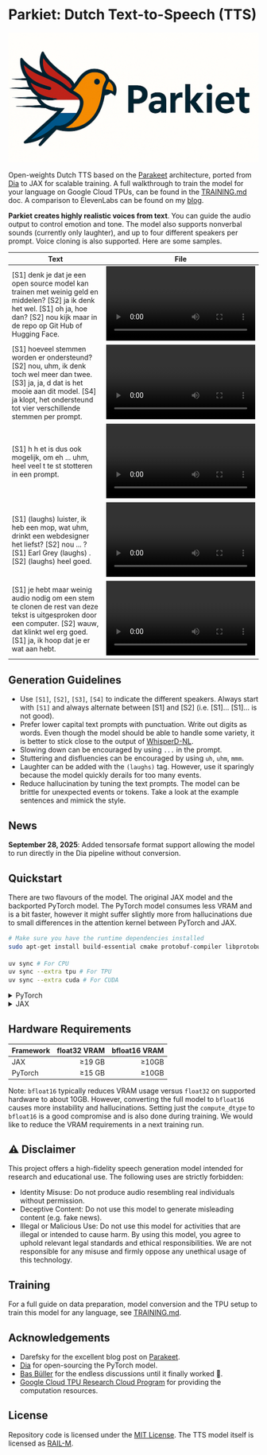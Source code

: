 # Parkiet: Dutch Text-to-Speech (TTS)

![Parkiet](images/parkiet.png)

Open-weights Dutch TTS based on the [Parakeet](https://jordandarefsky.com/blog/2024/parakeet/) architecture, ported from [Dia](https://github.com/nari-labs/dia) to JAX for scalable training. A full walkthrough to train the model for your language on Google Cloud TPUs, can be found in the [TRAINING.md](TRAINING.md) doc. A comparison to ElevenLabs can be found on my [blog](https://peterevers.nl/posts/2025/09/parkiet/).

**Parkiet creates highly realistic voices from text**. You can guide the audio output to control emotion and tone. The model also supports nonverbal sounds (currently only laughter), and up to four different speakers per prompt. Voice cloning is also supported. Here are some samples.

| Text | File |
|---|---|
| [S1] denk je dat je een open source model kan trainen met weinig geld en middelen? [S2] ja ik denk het wel. [S1] oh ja, hoe dan? [S2] nou kijk maar in de repo op Git Hub of Hugging Face. |  <video src="https://github.com/user-attachments/assets/1b0ac1be-717e-4bdf-83a5-b5a501f67057">
| [S1] hoeveel stemmen worden er ondersteund? [S2] nou, uhm, ik denk toch wel meer dan twee. [S3] ja, ja, d dat is het mooie aan dit model. [S4] ja klopt, het ondersteund tot vier verschillende stemmen per prompt. | <video src="https://github.com/user-attachments/assets/6e428840-ca65-4b24-a63d-b6358d08b2f8"> 
| [S1] h h et is dus ook mogelijk, om eh ... uhm, heel veel t te st stotteren in een prompt. | <video src="https://github.com/user-attachments/assets/0217d156-3729-4f2d-b6ec-5f7e8ce3f050"> |
| [S1] (laughs) luister, ik heb een mop, wat uhm, drinkt een webdesigner het liefst? [S2] nou ... ? [S1] Earl Grey (laughs) . [S2] (laughs) heel goed. | <video src="https://github.com/user-attachments/assets/a77e654a-4b2d-4e6e-959b-397d8dadf87a">
| [S1] je hebt maar weinig audio nodig om een stem te clonen de rest van deze tekst is uitgesproken door een computer. [S2] wauw, dat klinkt wel erg goed. [S1] ja, ik hoop dat je er wat aan hebt. | <video src="https://github.com/user-attachments/assets/f80d6b27-0719-4044-89cc-ae19230505ee">

## Generation Guidelines

* Use `[S1]`, `[S2]`, `[S3]`, `[S4]` to indicate the different speakers. Always start with `[S1]` and always alternate between [S1] and [S2] (i.e. [S1]... [S1]... is not good).
* Prefer lower capital text prompts with punctuation. Write out digits as words. Even though the model should be able to handle some variety, it is better to stick close to the output of [WhisperD-NL](https://huggingface.co/pevers/whisperd-nl).
* Slowing down can be encouraged by using `...` in the prompt.
* Stuttering and disfluencies can be encouraged by using `uh`, `uhm`, `mmm`.
* Laughter can be added with the `(laughs)` tag. However, use it sparingly because the model quickly derails for too many events.
* Reduce hallucination by tuning the text prompts. The model can be brittle for unexpected events or tokens. Take a look at the example sentences and mimick the style.

## News

**September 28, 2025**: Added tensorsafe format support allowing the model to run directly in the Dia pipeline without conversion.

## Quickstart

There are two flavours of the model. The original JAX model and the backported PyTorch model. The PyTorch model consumes less VRAM and is a bit faster, however it might suffer slightly more from hallucinations due to small differences in the attention kernel between PyTorch and JAX.

```bash
# Make sure you have the runtime dependencies installed
sudo apt-get install build-essential cmake protobuf-compiler libprotobuf-dev

uv sync # For CPU
uv sync --extra tpu # For TPU
uv sync --extra cuda # For CUDA
```

<details>

<summary>PyTorch</summary>

```bash
uv sync # For CPU
uv sync --extra cuda # For CUDA

wget https://huggingface.co/pevers/parkiet/resolve/main/dia-nl-v1.pth?download=true -O weights/dia-nl-v1.pth
uv run python src/parkiet/dia/inference.py
```

</details>

<details> 

<summary>JAX</summary>

```bash
# Download the checkpoint
wget https://huggingface.co/pevers/parkiet/resolve/main/dia-nl-v1.zip?download=true -O weights/dia-nl-v1.zip

# Create the checkpoint folder and unzip
mkdir -p weights
unzip weights/dia-nl-v1.zip -d weights

# Run the inference demo
# NOTE: Inference can take a while because of JAX compilation. Subsequent calls will be cached and much faster. I'm working on some performance improvements.
uv run python src/parkiet/jax/inference.py
```

</details>

## Hardware Requirements

| Framework | float32 VRAM | bfloat16 VRAM |
|---|---:|---:|
| JAX | ≥19 GB | ≥10GB |
| PyTorch | ≥15 GB | ≥10GB |

Note: `bfloat16` typically reduces VRAM usage versus `float32` on supported hardware to about 10GB. However, converting the full model to `bfloat16` causes more instability and hallucinations. Setting just the `compute_dtype` to `bfloat16` is a good compromise and is also done during training. We would like to reduce the VRAM requirements in a next training run.

## ⚠️ Disclaimer
This project offers a high-fidelity speech generation model intended for research and educational use. The following uses are strictly forbidden:

* Identity Misuse: Do not produce audio resembling real individuals without permission.
* Deceptive Content: Do not use this model to generate misleading content (e.g. fake news).
* Illegal or Malicious Use: Do not use this model for activities that are illegal or intended to cause harm.
By using this model, you agree to uphold relevant legal standards and ethical responsibilities. We are not responsible for any misuse and firmly oppose any unethical usage of this technology.

## Training

For a full guide on data preparation, model conversion and the TPU setup to train this model for any language, see [TRAINING.md](TRAINING.md).

## Acknowledgements

* Darefsky for the excellent blog post on [Parakeet](https://jordandarefsky.com/blog/2024/parakeet/).
* [Dia](https://github.com/nari-labs/) for open-sourcing the PyTorch model.
* [Bas Büller](http://github.com/basbuller) for the endless discussions until it finally worked 🙌.
* [Google Cloud TPU Research Cloud Program](https://sites.research.google/trc/about/) for providing the computation resources.

## License

Repository code is licensed under the [MIT License](LICENSE). The TTS model itself is licensed as [RAIL-M](MODEL_LICENSE).
